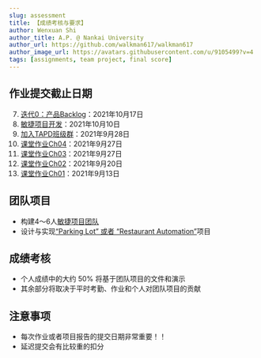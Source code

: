 ```yaml
---
slug: assessment
title: 【成绩考核与要求】
author: Wenxuan Shi
author_title: A.P. @ Nankai University
author_url: https://github.com/walkman617/walkman617
author_image_url: https://avatars.githubusercontent.com/u/9105499?v=4
tags: [assignments, team project, final score]
---
```


## 作业提交截止日期
7. [迭代0：产品Backlog](/blog/Iterater0)：2021年10月17日
6. [敏捷项目开发](/blog/TeamProject)：2021年10月10日
5. [加入TAPD班级群](/blog/TAPD)：2021年9月28日
4. [课堂作业Ch04](/blog/TestQuestions4)：2021年9月27日
3. [课堂作业Ch03](/blog/ponder3.5)：2021年9月27日
2. [课堂作业Ch02](/blog/ponder2.4)：2021年9月20日
1. [课堂作业Ch01](/blog/ponder1.4)：2021年9月13日

## 团队项目
- 构建4～6人[敏捷项目团队](/blog/TeamProject)
- 设计与实现[“Parking Lot” 或者 “Restaurant Automation”](https://github.com/walkman617/SE2021/tree/main/Case)项目

## 成绩考核
- 个人成绩中的大约 50% 将基于团队项目的文件和演示
- 其余部分将取决于平时考勤、作业和个人对团队项目的贡献

## 注意事项
- 每次作业或者项目报告的提交日期非常重要！！
- 延迟提交会有比较重的扣分
